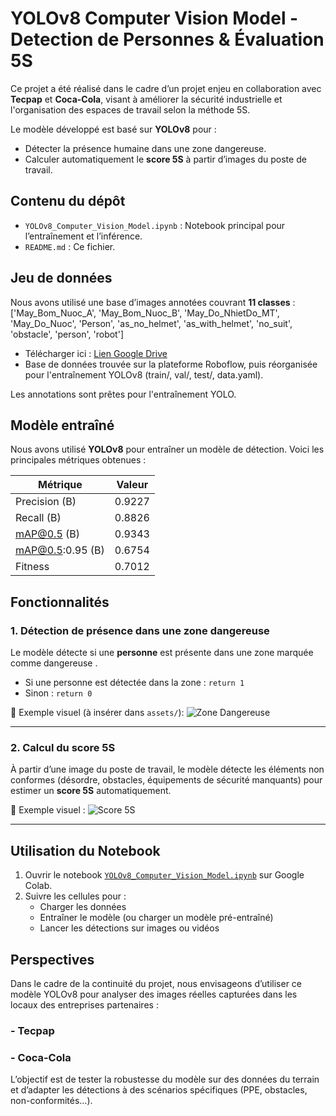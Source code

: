 
# YOLOv8 Computer Vision Model - Detection de Personnes & Évaluation 5S

Ce projet a été réalisé dans le cadre d’un projet enjeu en collaboration avec **Tecpap** et **Coca-Cola**, visant à améliorer la sécurité industrielle et l'organisation des espaces de travail selon la méthode 5S.

Le modèle développé est basé sur **YOLOv8** pour :
-  Détecter la présence humaine dans une zone dangereuse.
-  Calculer automatiquement le **score 5S** à partir d’images du poste de travail.

##  Contenu du dépôt

- `YOLOv8_Computer_Vision_Model.ipynb` : Notebook principal pour l’entraînement et l’inférence.
- `README.md` : Ce fichier.
  
##  Jeu de données

Nous avons utilisé une base d’images annotées couvrant **11 classes** :
['May_Bom_Nuoc_A', 'May_Bom_Nuoc_B', 'May_Do_NhietDo_MT', 'May_Do_Nuoc',
'Person', 'as_no_helmet', 'as_with_helmet', 'no_suit', 'obstacle',
'person', 'robot']

- Télécharger ici : [Lien Google Drive](https://drive.google.com/file/d/1O7R7WCfmPGqnIzgOo1KCilnQcINOkifN/view?usp=sharing)
- Base de données trouvée sur la plateforme Roboflow, puis réorganisée pour l'entraînement YOLOv8 (train/, val/, test/, data.yaml).

Les annotations sont prêtes pour l'entraînement YOLO.

##  Modèle entraîné

Nous avons utilisé **YOLOv8** pour entraîner un modèle de détection. Voici les principales métriques obtenues :

| Métrique                 | Valeur         |
|--------------------------|----------------|
| Precision (B)            | 0.9227         |
| Recall (B)               | 0.8826         |
| mAP@0.5 (B)              | 0.9343         |
| mAP@0.5:0.95 (B)         | 0.6754         |
| Fitness                  | 0.7012         |


## Fonctionnalités

### 1. **Détection de présence dans une zone dangereuse**
Le modèle détecte si une **personne** est présente dans une zone marquée comme dangereuse .

- Si une personne est détectée dans la zone : `return 1`
-  Sinon : `return 0`

🔽 Exemple visuel (à insérer dans `assets/`):
![Zone Dangereuse](images/danger.jpg)

---

### 2. **Calcul du score 5S**
À partir d’une image du poste de travail, le modèle détecte les éléments non conformes (désordre, obstacles, équipements de sécurité manquants) pour estimer un **score 5S** automatiquement.

🔽 Exemple visuel :
![Score 5S](images/5s.jpg)

---

##  Utilisation du Notebook

1. Ouvrir le notebook [`YOLOv8_Computer_Vision_Model.ipynb`](YOLOv8_Computer_Vision_Model.ipynb) sur Google Colab.
2. Suivre les cellules pour :
   - Charger les données
   - Entraîner le modèle (ou charger un modèle pré-entraîné)
   - Lancer les détections sur images ou vidéos
  
 ##  Perspectives
Dans le cadre de la continuité du projet, nous envisageons d’utiliser ce modèle YOLOv8 pour analyser des images réelles capturées dans les locaux des entreprises partenaires :

### - Tecpap 

### - Coca-Cola 

L’objectif est de tester la robustesse du modèle sur des données du terrain et d’adapter les détections à des scénarios spécifiques (PPE, obstacles, non-conformités…).





